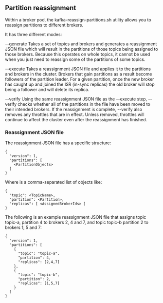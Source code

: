 ## Partition reassignment

Within a broker pod, the kafka-reassign-partitions.sh utility allows you to reassign partitions to different brokers.

It has three different modes:

--generate
Takes a set of topics and brokers and generates a reassignment JSON file which will result in the partitions of those topics being assigned to those brokers. Because this operates on whole topics, it cannot be used when you just need to reassign some of the partitions of some topics.

--execute
Takes a reassignment JSON file and applies it to the partitions and brokers in the cluster. Brokers that gain partitions as a result become followers of the partition leader. For a given partition, once the new broker has caught up and joined the ISR (in-sync replicas) the old broker will stop being a follower and will delete its replica.

--verify
Using the same reassignment JSON file as the --execute step, --verify checks whether all of the partitions in the file have been moved to their intended brokers. If the reassignment is complete, --verify also removes any throttles that are in effect. Unless removed, throttles will continue to affect the cluster even after the reassignment has finished.

### Reassignment JSON file
The reassignment JSON file has a specific structure:
```
{
  "version": 1,
  "partitions": [
    <PartitionObjects>
  ]
}
```
Where <PartitionObjects> is a comma-separated list of objects like:
```
{
  "topic": <TopicName>,
  "partition": <Partition>,
  "replicas": [ <AssignedBrokerIds> ]
}
```
The following is an example reassignment JSON file that assigns topic topic-a, partition 4 to brokers 2, 4 and 7, and topic topic-b partition 2 to brokers 1, 5 and 7:
```
{
  "version": 1,
  "partitions": [
    {
      "topic": "topic-a",
      "partition": 4,
      "replicas": [2,4,7]
    },
    {
      "topic": "topic-b",
      "partition": 2,
      "replicas": [1,5,7]
    }
  ]
}
```